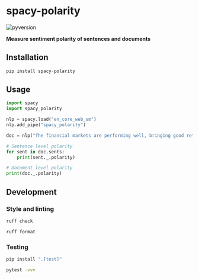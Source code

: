 # spacy-polarity

![pyversion](https://img.shields.io/badge/python-3.10+-blue.svg)

**Measure sentiment polarity of sentences and documents**

## Installation

```python
pip install spacy-polarity
```

## Usage

```python
import spacy
import spacy_polarity

nlp = spacy.load("en_core_web_sm")
nlp.add_pipe("spacy_polarity")

doc = nlp("The financial markets are performing well, bringing good returns to investors. The stock markets in USA grew by 5% this year.")

# Sentence level polarity  
for sent in doc.sents:
    print(sent._.polarity)

# Document level polarity
print(doc._.polarity)
```

## Development

### Style and linting

```bash
ruff check
```

```bash
ruff format
```

### Testing

```bash
pip install ".[test]"
```

```bash
pytest -vvv
```

